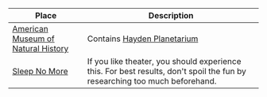 Place | Description
----- | -----------
[American Museum of Natural History](http://www.amnh.org/) | Contains [Hayden Planetarium](http://www.amnh.org/our-research/hayden-planetarium) |
[Sleep No More](http://sleepnomorenyc.com/) | If you like theater, you should experience this. For best results, don't spoil the fun by researching too much beforehand.
